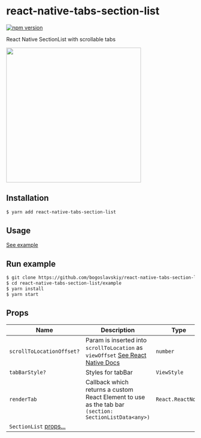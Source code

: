 # react-native-tabs-section-list
[![npm version](https://badge.fury.io/js/react-native-tabs-section-list.svg)](https://badge.fury.io/js/react-native-tabs-section-list)

React Native SectionList with scrollable tabs

<img src="https://raw.githubusercontent.com/bogoslavskiy/react-native-tabs-section-list/master/demo.gif" width="360">

## Installation

```bash
$ yarn add react-native-tabs-section-list
```

## Usage
 [See example](https://github.com/bogoslavskiy/react-native-tabs-section-list/blob/master/example/App.tsx)

## Run example
```bash
$ git clone https://github.com/bogoslavskiy/react-native-tabs-section-list.git
$ cd react-native-tabs-section-list/example
$ yarn install
$ yarn start
```

## Props

 Name | Description | Type | Default
------ | ------ | ------ | ------
`scrollToLocationOffset?` | Param is inserted into `scrollToLocation` as `viewOffset`  [See React Native Docs](https://facebook.github.io/react-native/docs/sectionlist#scrolltolocation) | `number` | 0
`tabBarStyle?` | Styles for tabBar | `ViewStyle` | undefined
`renderTab` | Callback which returns a custom React Element to use as the tab bar `(section: SectionListData<any>) ` | `React.ReactNode` | Required
`SectionList` [props...](https://facebook.github.io/react-native/docs/sectionlist#props) |  |  |

<br>

